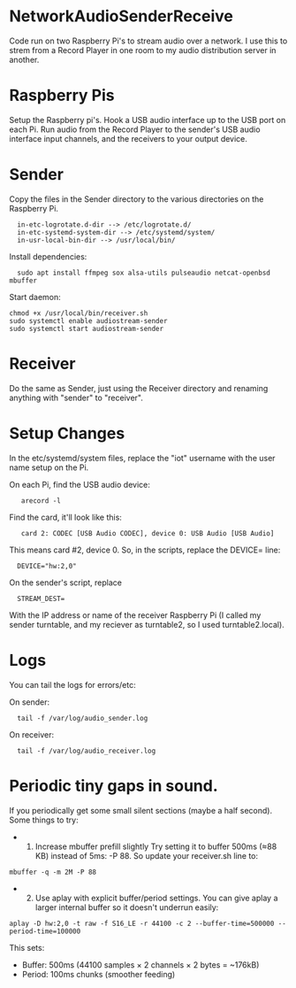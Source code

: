 # NetworkAudioSenderReceive
Code run on two Raspberry Pi's to stream audio over a network. I use this to strem from a Record Player in one room to my audio distribution server in another.

# Raspberry Pis
Setup the Raspberry pi's. Hook a USB audio interface up to the USB port on each Pi. Run audio from the Record Player to the sender's USB audio interface input channels, and the receivers to your output device.

# Sender
Copy the files in the Sender directory to the various directories on the Raspberry Pi.
~~~
  in-etc-logrotate.d-dir --> /etc/logrotate.d/
  in-etc-systemd-system-dir --> /etc/systemd/system/
  in-usr-local-bin-dir --> /usr/local/bin/
~~~

Install dependencies:
~~~
  sudo apt install ffmpeg sox alsa-utils pulseaudio netcat-openbsd mbuffer
~~~

Start daemon:
~~~
chmod +x /usr/local/bin/receiver.sh
sudo systemctl enable audiostream-sender
sudo systemctl start audiostream-sender
~~~

# Receiver
Do the same as Sender, just using the Receiver directory and renaming anything with "sender" to "receiver".

# Setup Changes
In the etc/systemd/system files, replace the "iot" username with the user name setup on the Pi.

On each Pi, find the USB audio device:
~~~
   arecord -l
~~~
Find the card, it'll look like this:
~~~
   card 2: CODEC [USB Audio CODEC], device 0: USB Audio [USB Audio]
~~~
This means card #2, device 0. So, in the scripts, replace the DEVICE= line:
~~~
  DEVICE="hw:2,0"
~~~

On the sender's script, replace
~~~
  STREAM_DEST=
~~~
With the IP address or name of the receiver Raspberry Pi (I called my sender turntable, and my reciever as turntable2, so I used turntable2.local).

# Logs
You can tail the logs for errors/etc:

On sender:
~~~
  tail -f /var/log/audio_sender.log
~~~
On receiver:
~~~
  tail -f /var/log/audio_receiver.log
~~~

# Periodic tiny gaps in sound.
If you periodically get some small silent sections (maybe a half second). Some things to try:

- 1. Increase mbuffer prefill slightly
Try setting it to buffer 500ms (≈88 KB) instead of 5ms: -P 88. So update your receiver.sh line to:

~~~
mbuffer -q -m 2M -P 88
~~~

- 2. Use aplay with explicit buffer/period settings. You can give aplay a larger internal buffer so it doesn't underrun easily:

~~~
aplay -D hw:2,0 -t raw -f S16_LE -r 44100 -c 2 --buffer-time=500000 --period-time=100000
~~~

This sets:

- Buffer: 500ms (44100 samples × 2 channels × 2 bytes = ~176kB)
- Period: 100ms chunks (smoother feeding)
